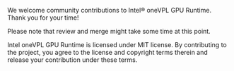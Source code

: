 We welcome community contributions to Intel® oneVPL GPU Runtime. Thank you for your time!

Please note that review and merge might take some time at this point.

Intel oneVPL GPU Runtime is licensed under MIT license. By contributing to the project, you agree to the license and copyright terms therein and release your contribution under these terms.